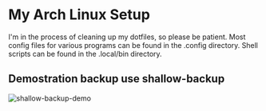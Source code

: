 # My Arch Linux Setup
I'm in the process of cleaning up my dotfiles, so please be patient. Most config files for various programs can be found in the .config directory. Shell scripts can be found in the .local/bin directory.

## Demostration backup use shallow-backup

![shallow-backup-demo](https://user-images.githubusercontent.com/54041918/210179123-a2d74c8f-ffaf-4105-aef4-add3b9e20046.gif)

